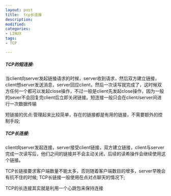 ```yaml
---
layout: post
title:  tcp长连接
description: 
modified: 
categories: 
- LINUX
tags:
- TCP

---
```


##### TCP的短连接:

当client向server发起链接请求的时候，server收到请求，然后双方建立链接，client想server发送消息，server回应client，然后一次读写就完成了，这时候双方任何一个都可以发起close操作，不过一般是client先发起close操作，因为一般的sever不会回复完client后立即关闭链接。短连接一般只会在client/server间进行一次数据传输

短链接的优点:管理起来比较简单，存在的链接都是有用的链接，不需要额外的控制手段;

##### TCP长连接:

client向server发起连接，server接受client链接，双方建立链接，client与server完成一次读写后，他们之间的链接并不会主动关闭，后续的读希操作会继续使用这个链接。

TCP长链接要求客户端数量不能太多，否则随着客户端数目的增多，server早晚会有抗不住的时候;
TCP长链接一般使用在点对点聊天的情况下;










TCP的长连接其实就是利用一个心跳包来保持连接


